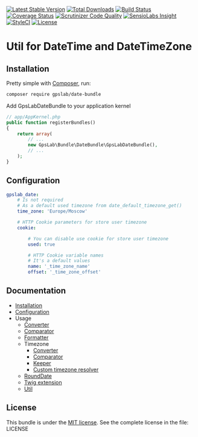 [![Latest Stable Version](https://img.shields.io/packagist/v/gpslab/date-bundle.svg?maxAge=3600&label=stable)](https://packagist.org/packages/gpslab/date-bundle)
[![Total Downloads](https://img.shields.io/packagist/dt/gpslab/date-bundle.svg?maxAge=3600)](https://packagist.org/packages/gpslab/date-bundle)
[![Build Status](https://img.shields.io/travis/gpslab/date-bundle.svg?maxAge=3600)](https://travis-ci.org/gpslab/date-bundle)
[![Coverage Status](https://img.shields.io/coveralls/gpslab/date-bundle.svg?maxAge=3600)](https://coveralls.io/github/gpslab/date-bundle?branch=master)
[![Scrutinizer Code Quality](https://img.shields.io/scrutinizer/g/gpslab/date-bundle.svg?maxAge=3600)](https://scrutinizer-ci.com/g/gpslab/date-bundle/?branch=master)
[![SensioLabs Insight](https://img.shields.io/sensiolabs/i/e02ff7b3-f7f5-493e-8afc-03317ab7fe8e.svg?maxAge=3600&label=SLInsight)](https://insight.sensiolabs.com/projects/e02ff7b3-f7f5-493e-8afc-03317ab7fe8e)
[![StyleCI](https://styleci.io/repos/75742790/shield?branch=master)](https://styleci.io/repos/75742790)
[![License](https://img.shields.io/packagist/l/gpslab/date-bundle.svg?maxAge=3600)](https://github.com/gpslab/date-bundle)

Util for DateTime and DateTimeZone
==================================

## Installation

Pretty simple with [Composer](http://packagist.org), run:

```sh
composer require gpslab/date-bundle
```

Add GpsLabDateBundle to your application kernel

```php
// app/AppKernel.php
public function registerBundles()
{
    return array(
        // ...
        new GpsLab\Bundle\DateBundle\GpsLabDateBundle(),
        // ...
    );
}
```

## Configuration

```yml
gpslab_date:
    # Is not required
    # As a default used timezone from date_default_timezone_get()
    time_zone: 'Europe/Moscow'

    # HTTP Cookie parameters for store user timezone
    cookie:

        # You can disable use cookie for store user timezone
        used: true

        # HTTP Cookie variable names
        # It's a default values
        name: '_time_zone_name'
        offset: '_time_zone_offset'
```


## Documentation

 * [Installation](docs/installation.md)
 * [Configuration](docs/configuration.md)
 * Usage
    * [Converter](docs/usage/converter.md)
    * [Comparator](docs/usage/comparator.md)
    * [Formatter](docs/usage/formatter.md)
    * Timezone
      * [Converter](docs/usage/tz/converter.md)
      * [Comparator](docs/usage/tz/comparator.md)
      * [Keeper](docs/usage/tz/keeper.md)
      * [Custom timezone resolver](docs/usage/tz/resolver.md)
    * [RoundDate](docs/usage/round_date.md)
    * [Twig extension](docs/usage/twig.md)
    * [Util](docs/usage/util.md)

## License

This bundle is under the [MIT license](http://opensource.org/licenses/MIT). See the complete license in the file: LICENSE

